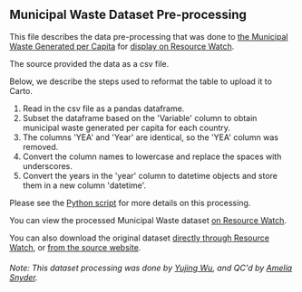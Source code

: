 ## Municipal Waste Dataset Pre-processing
This file describes the data pre-processing that was done to [the Municipal Waste Generated per Capita](https://stats.oecd.org/Index.aspx?DataSetCode=MUNW) for [display on Resource Watch](https://resourcewatch.org/data/explore/23f41bb2-2312-41ab-aaf2-ef584f80b31a).

The source provided the data as a csv file.

Below, we describe the steps used to reformat the table to upload it to Carto.

1. Read in the csv file as a pandas dataframe.
2. Subset the dataframe based on the 'Variable' column to obtain municipal waste generated per capita for each country.
3. The columns 'YEA' and 'Year' are identical, so the 'YEA' column was removed.
4. Convert the column names to lowercase and replace the spaces with underscores.
5. Convert the years in the 'year' column to datetime objects and store them in a new column 'datetime'.

Please see the [Python script](https://github.com/resource-watch/data-pre-processing/blob/master/cit_029_rw1_municipal_waste/cit_029_rw1_municipal_waste_processing.py) for more details on this processing.

You can view the processed Municipal Waste dataset [on Resource Watch](https://resourcewatch.org/data/explore/23f41bb2-2312-41ab-aaf2-ef584f80b31a).

You can also download the original dataset [directly through Resource Watch](http://wri-public-data.s3.amazonaws.com/resourcewatch/cit_029_rw1_municipal_waste.zip), or [from the source website](https://stats.oecd.org/Index.aspx?DataSetCode=MUNW).

###### Note: This dataset processing was done by [Yujing Wu](https://www.wri.org/profile/yujing-wu), and QC'd by [Amelia Snyder](https://www.wri.org/profile/amelia-snyder).
